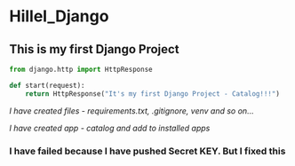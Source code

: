 # Hillel_Django

## This is my first Django Project

```python
from django.http import HttpResponse

def start(request):
    return HttpResponse("It's my first Django Project - Catalog!!!")
```

*I have created files - requirements.txt, .gitignore, venv and so on...*

*I have created app - catalog and add to installed apps*




### **I have failed because I have pushed Secret KEY. But I fixed this**